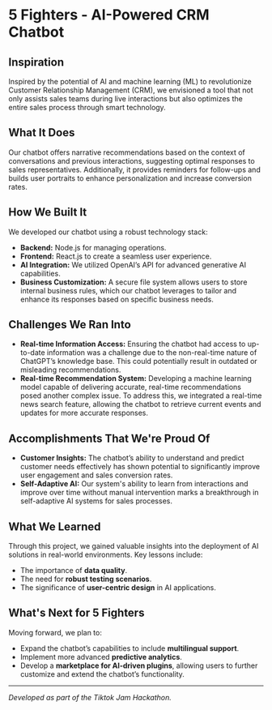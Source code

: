 # 5 Fighters - AI-Powered CRM Chatbot

## Inspiration
Inspired by the potential of AI and machine learning (ML) to revolutionize Customer Relationship Management (CRM), we envisioned a tool that not only assists sales teams during live interactions but also optimizes the entire sales process through smart technology.

## What It Does
Our chatbot offers narrative recommendations based on the context of conversations and previous interactions, suggesting optimal responses to sales representatives. Additionally, it provides reminders for follow-ups and builds user portraits to enhance personalization and increase conversion rates.

## How We Built It
We developed our chatbot using a robust technology stack:
- **Backend:** Node.js for managing operations.
- **Frontend:** React.js to create a seamless user experience.
- **AI Integration:** We utilized OpenAI’s API for advanced generative AI capabilities.
- **Business Customization:** A secure file system allows users to store internal business rules, which our chatbot leverages to tailor and enhance its responses based on specific business needs.

## Challenges We Ran Into
- **Real-time Information Access:** Ensuring the chatbot had access to up-to-date information was a challenge due to the non-real-time nature of ChatGPT’s knowledge base. This could potentially result in outdated or misleading recommendations.
- **Real-time Recommendation System:** Developing a machine learning model capable of delivering accurate, real-time recommendations posed another complex issue. To address this, we integrated a real-time news search feature, allowing the chatbot to retrieve current events and updates for more accurate responses.

## Accomplishments That We're Proud Of
- **Customer Insights:** The chatbot’s ability to understand and predict customer needs effectively has shown potential to significantly improve user engagement and sales conversion rates.
- **Self-Adaptive AI:** Our system's ability to learn from interactions and improve over time without manual intervention marks a breakthrough in self-adaptive AI systems for sales processes.

## What We Learned
Through this project, we gained valuable insights into the deployment of AI solutions in real-world environments. Key lessons include:
- The importance of **data quality**.
- The need for **robust testing scenarios**.
- The significance of **user-centric design** in AI applications.

## What's Next for 5 Fighters
Moving forward, we plan to:
- Expand the chatbot’s capabilities to include **multilingual support**.
- Implement more advanced **predictive analytics**.
- Develop a **marketplace for AI-driven plugins**, allowing users to further customize and extend the chatbot’s functionality.

---

*Developed as part of the Tiktok Jam Hackathon.*
